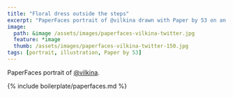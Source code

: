 ```yaml
---
title: "Floral dress outside the steps"
excerpt: "PaperFaces portrait of @vilkina drawn with Paper by 53 on an iPad."
image: 
  path: &image /assets/images/paperfaces-vilkina-twitter.jpg 
  feature: *image
  thumb: /assets/images/paperfaces-vilkina-twitter-150.jpg
tags: [portrait, illustration, Paper by 53]
---
```


PaperFaces portrait of [@vilkina](http://twitter.com/vilkina).

{% include boilerplate/paperfaces.md %}
